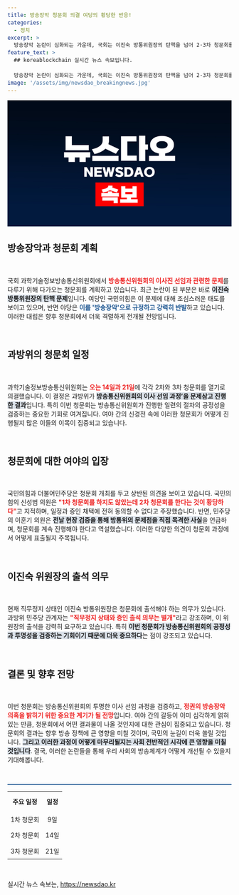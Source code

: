 ```yaml
---
title: 방송장악 청문회 의결 여당의 황당한 반응!
categories:
  - 정치
excerpt: >
  방송장악 논란이 심화되는 가운데, 국회는 이진숙 방통위원장의 탄핵을 넘어 2·3차 청문회를 개최하기로 결정했다. 여야의 치열한 신경전 속에 각종 비리와 파행이 드러날 전망이다. 과연 이 위원장은 출석할까?
feature_text: >
  ## koreablockchain 실시간 뉴스 속보입니다.

  방송장악 논란이 심화되는 가운데, 국회는 이진숙 방통위원장의 탄핵을 넘어 2·3차 청문회를 개최하기로 결정했다. 여야의 치열한 신경전 속에 각종 비리와 파행이 드러날 전망이다. 과연 이 위원장은 출석할까?
image: '/assets/img/newsdao_breakingnews.jpg'
---
```


<p><img src="/assets/img/newsdao_breakingnews.jpg" alt="koreablockchain 속보" /></p>

<h2 data-ke-size="size26">방송장악과 청문회 계획</h2>

<p data-ke-size="size16">&nbsp;</p>

<p>국회 과학기술정보방송통신위원회에서 <b><span style="color: #ee2323;">방송통신위원회의 이사진 선임과 관련한 문제</span></b>를 다루기 위해 다가오는 청문회를 계획하고 있습니다. 최근 논란이 된 부분은 바로 <b><span style="background-color: #21538527;">이진숙 방통위원장의 탄핵 문제</span></b>입니다. 여당인 국민의힘은 이 문제에 대해 조심스러운 태도를 보이고 있으며, 반면 야당은 <b><span style="color: #1a5490;">이를 '방송장악'으로 규정하고 강력히 반발</span></b>하고 있습니다. 이러한 대립은 향후 청문회에서 더욱 격렬하게 전개될 전망입니다.</p>

<p data-ke-size="size16">&nbsp;</p>

<h2 data-ke-size="size26">과방위의 청문회 일정</h2>

<p data-ke-size="size16">&nbsp;</p>

<p>과학기술정보방송통신위원회는 <b><span style="color: #ee2323;">오는 14일과 21일</span></b>에 각각 2차와 3차 청문회를 열기로 의결했습니다. 이 결정은 과방위가 <b><span style="background-color: #21538527;">방송통신위원회의 이사 선임 과정’을 문제삼고 진행한 결과</span></b>입니다. 특히 이번 청문회는 방송통신위원회가 진행한 일련의 절차의 공정성을 검증하는 중요한 기회로 여겨집니다. 여야 간의 신경전 속에 이러한 청문회가 어떻게 진행될지 많은 이들의 이목이 집중되고 있습니다.</p>

<p data-ke-size="size16">&nbsp;</p>

<h2 data-ke-size="size26">청문회에 대한 여야의 입장</h2>

<p data-ke-size="size16">&nbsp;</p>

<p>국민의힘과 더불어민주당은 청문회 개최를 두고 상반된 의견을 보이고 있습니다. 국민의힘의 신성범 의원은 <b><span style="color: #ee2323;">"1차 청문회를 하지도 않았는데 2차 청문회를 한다는 것이 황당하다"</span></b>고 지적하며, 일정과 증인 채택에 전혀 동의할 수 없다고 주장했습니다. 반면, 민주당의 이훈기 의원은 <b><span style="background-color: #21538527;">전날 현장 검증을 통해 방통위의 문제점을 직접 목격한 사실</span></b>을 언급하며, 청문회를 계속 진행해야 한다고 역설했습니다. 이러한 다양한 의견이 청문회 과정에서 어떻게 표출될지 주목됩니다.</p>

<p data-ke-size="size16">&nbsp;</p>

<h2 data-ke-size="size26">이진숙 위원장의 출석 의무</h2>

<p data-ke-size="size16">&nbsp;</p>

<p>현재 직무정지 상태인 이진숙 방통위원장은 청문회에 출석해야 하는 의무가 있습니다. 과방위 민주당 관계자는 <b><span style="color: #ee2323;">"직무정지 상태와 증인 출석 의무는 별개"</span></b>라고 강조하며, 이 위원장의 출석을 강력히 요구하고 있습니다. 특히 <b><span style="background-color: #21538527;">이번 청문회가 방송통신위원회의 공정성과 투명성을 검증하는 기회이기 때문에 더욱 중요하다</span></b>는 점이 강조되고 있습니다.</p>

<p data-ke-size="size16">&nbsp;</p>

<h2 data-ke-size="size26">결론 및 향후 전망</h2>

<p data-ke-size="size16">&nbsp;</p>

<p>이번 청문회는 방송통신위원회의 투명한 이사 선임 과정을 검증하고, <b><span style="color: #ee2323;">정권의 방송장악 의혹을 밝히기 위한 중요한 계기가 될 전망</span></b>입니다. 여야 간의 갈등이 이미 심각하게 얽혀 있는 만큼, 청문회에서 어떤 결과물이 나올 것인지에 대한 관심이 집중되고 있습니다. 청문회의 결과는 향후 방송 정책에 큰 영향을 미칠 것이며, 국민의 눈길이 더욱 쏠릴 것입니다. <b><span style="background-color: #21538527;">그리고 이러한 과정이 어떻게 마무리될지는 사회 전반적인 시각에 큰 영향을 미칠 것입니다</span></b>. 결국, 이러한 논란들을 통해 우리 사회의 방송체계가 어떻게 개선될 수 있을지 기대해봅니다.</p>

<p data-ke-size="size16">&nbsp;</p>

<hr style="height: 2px; border: none; background-color: #1a5490;" />

<table style="width: 100%; border-collapse: collapse;">
    <tr>
        <td style="text-align: center; height: 40px;"><b>주요 일정</b></td>
        <td style="text-align: center; height: 40px;"><b>일정</b></td>
    </tr>
    <tr>
        <td style="text-align: center; height: 30px;">1차 청문회</td>
        <td style="text-align: center; height: 30px;">9일</td>
    </tr>
    <tr>
        <td style="text-align: center; height: 30px;">2차 청문회</td>
        <td style="text-align: center; height: 30px;">14일</td>
    </tr>
    <tr>
        <td style="text-align: center; height: 30px;">3차 청문회</td>
        <td style="text-align: center; height: 30px;">21일</td>
    </tr>
</table>

<p data-ke-size="size16">&nbsp;</p>
실시간 뉴스 속보는, <a href="https://newsdao.kr" rel="dofollow">https://newsdao.kr</a>



